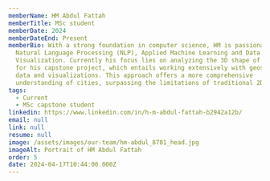 ```yaml
---
memberName: HM Abdul Fattah
memberTitle: MSc student
memberDate: 2024
memberDateEnd: Present
memberBio: With a strong foundation in computer science, HM is passionate about
  Natural Language Processing (NLP), Applied Machine Learning and Data
  Visualization. Currently his focus lies on analyzing the 3D shape of cities
  for his capstone project, which entails working extensively with geospatial
  data and visualizations. This approach offers a more comprehensive
  understanding of cities, surpassing the limitations of traditional 2D studies.
tags:
  - Current
  - MSc capstone student
linkedin: https://www.linkedin.com/in/h-m-abdul-fattah-b2942a12b/
email: null
link: null
resume: null
image: /assets/images/our-team/hm-abdul_8781_head.jpg
imageAlt: Portrait of HM Abdul Fattah
order: 5
date: 2024-04-17T10:44:00.000Z
---
```


